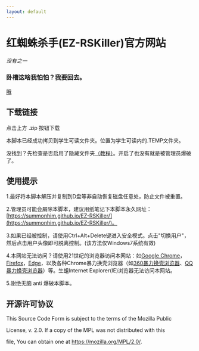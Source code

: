 ```yaml
---
layout: default
---
```

# 红蜘蛛杀手(EZ-RSKiller)官方网站
*没有之一*
### 卧槽这啥我怕怕？我要回去。
[哦](https://yxsw1802.com.cn)
## 下载链接
点击上方 .zip 按钮下载

本脚本已经成功拷贝到学生可读文件夹。位置为学生可读内的.TEMP文件夹。

没找到？先检查是否启用了隐藏文件夹[（教程）](https://support.microsoft.com/zh-cn/help/14201/windows-show-hidden-files)。开启了也没有就是被管理员爆破了。
## 使用提示
1.最好将本脚本解压并复制到D盘等非自动恢复磁盘任意处，防止文件被重置。

2.管理员可能会屑除本脚本，建议用纸笔记下本脚本永久网址：[https://summonhim.github.io/EZ-RSKiller/](https://summonhim.github.io/EZ-RSKiller/)。

3.如果已经被控制，请使用Ctrl+Alt+Delete键进入安全模式。点击"切换用户"，然后点击用户头像即可脱离控制。(该方法仅Windows7系统有效)

4.本网站无法访问？请使用21世纪的浏览器访问本网站：如[Google Chrome](https://www.google.cn/chrome/index.html)，[Firefox](http://www.firefox.com.cn/)，[Edge](https://www.microsoft.com/zh-cn/windows/microsoft-edge)，以及各种Chrome暴力换壳浏览器（如[360暴力换壳浏览器](https://browser.360.cn/)、[QQ暴力换壳浏览器](https://browser.qq.com)）等。生蛆Internet Explorer(IE)浏览器无法访问本网站。

5.谢绝无脑 anti 爆破本脚本。
## 开源许可协议
This Source Code Form is subject to the terms of the Mozilla Public

License, v. 2.0. If a copy of the MPL was not distributed with this

file, You can obtain one at https://mozilla.org/MPL/2.0/.
